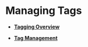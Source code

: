 # Managing Tags<a name="dws_01_0103"></a>

-   **[Tagging Overview](tagging-overview.md)**  

-   **[Tag Management](tag-management.md)**  


